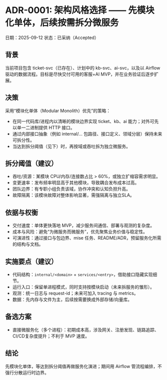 # ADR-0001: 架构风格选择 —— 先模块化单体，后续按需拆分微服务

日期：2025-09-12
状态：已采纳（Accepted）

## 背景
当前项目包含 ticket-svc（已存在）、计划中的 kb-svc、ai-svc，以及以 Airflow 驱动的数据流程。目标是尽快交付可用的客服+AI MVP，并在业务验证后逐步扩展。

## 决策
采用“模块化单体（Modular Monolith）优先”的策略：
- 在同一代码库/进程内以清晰的模块边界实现 ticket、kb、ai 能力；对外可先以单一二进制提供 HTTP 接口。
- 通过内部接口抽象（例如 internal/... 包路径、接口定义、领域分层）保持未来可拆分性。
- 当达到拆分阈值（见下）时，再按域或吞吐拆为独立微服务。

## 拆分阈值（建议）
- 吞吐/资源：某模块 CPU/内存/连接数占比 > 60%，或独立扩缩容需求明显。
- 变更速率：发布频率明显高于其他模块，导致耦合发布成本过高。
- 团队边界：有专职小组负责该域，协作冲突和认知负担升高。
- 故障隔离：该模块故障对整体影响显著，需强隔离与独立SLA。

## 依据与权衡
- 交付速度：单体更快落地 MVP，减少服务间通信、部署与观测的复杂度。
- 成本与风险：避免“为微服务而微服务”，优先聚焦业务价值与稳定性。
- 可演进性：通过接口与包边界、mise 任务、README/ADR，预留服务化所需的结构与文档。

## 实施要点（建议）
- 代码结构：`internal/<domain>` + `services/<entry>`，借助接口隐藏实现细节。
- 运行入口：保留单进程模式，同时支持按模块启动（未来拆服务的雏形）。
- 观测：统一日志与 request-id；未来可加入 tracing 与 metrics。
- 数据：先内存与文件为主，后续按需要换成外部存储/向量库。

## 备选方案
- 直接微服务化（多个进程）：初期成本高，涉及网关、注册发现、链路追踪、CI/CD复杂度提升；不利于 MVP 速度。

## 结论
先模块化单体，等达到拆分阈值再做服务化演进；期间用 Airflow 管流程编排，不强行分散运行时边界。
